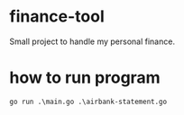# finance-tool
Small project to handle my personal finance.

# how to run program
```
go run .\main.go .\airbank-statement.go
```
